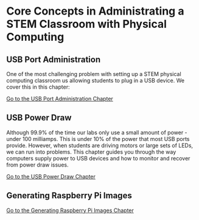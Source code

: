 # Core Concepts in Administrating a STEM Classroom with Physical Computing

## USB Port Administration

One of the most challenging problem with setting up a STEM physical computing classroom us
allowing students to plug in a USB device.  We cover this in this chapter:

[Go to the USB Port Administration Chapter](usb-port-administration.md)

## USB Power Draw

Although 99.9% of the time our labs only use a small amount of power - under 100 milliamps.
This is under 10% of the power that most USB ports provide. 
However, when students are driving motors or large sets of LEDs, we can run
into problems.  This chapter guides you through the way computers supply
power to USB devices and how to monitor and recover from power draw issues.

[Go to the USB Power Draw Chapter](usb-power-draw.md)

## Generating Raspberry Pi Images

[Go to the Generating Raspberry Pi Images Chapter](./gen-pi-images.md)